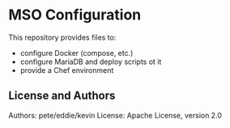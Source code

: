 MSO Configuration
=================

This repository provides files to:
* configure Docker (compose, etc.)
* configure MariaDB and deploy scripts ot it
* provide a Chef environment

License and Authors
-------------------
Authors: pete/eddie/kevin
License: Apache License, version 2.0
